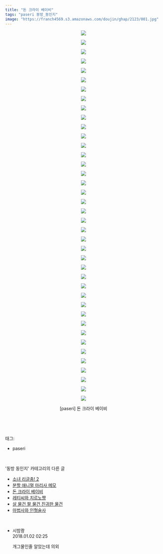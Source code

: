 ```yaml
---
title: "돈 크라이 베이비"
tags: "paseri 동방_동인지"
image: "https://franch4569.s3.amazonaws.com/doujin/ghap/2123/001.jpg"
---
```

<div class="article">
<p style="text-align: center; clear: none; float: none;"><img src="{{ site.imgserver2 }}/ghap/2123/001.jpg"/></p>
<p style="text-align: center; clear: none; float: none;"><img src="{{ site.imgserver2 }}/ghap/2123/002.jpg"/></p>
<p style="text-align: center; clear: none; float: none;"><img src="{{ site.imgserver2 }}/ghap/2123/003.jpg"/></p>
<p style="text-align: center; clear: none; float: none;"><img src="{{ site.imgserver2 }}/ghap/2123/004.jpg"/></p>
<p style="text-align: center; clear: none; float: none;"><img src="{{ site.imgserver2 }}/ghap/2123/005.jpg"/></p>
<p style="text-align: center; clear: none; float: none;"><img src="{{ site.imgserver2 }}/ghap/2123/006.jpg"/></p>
<p style="text-align: center; clear: none; float: none;"><img src="{{ site.imgserver2 }}/ghap/2123/007.jpg"/></p>
<p style="text-align: center; clear: none; float: none;"><img src="{{ site.imgserver2 }}/ghap/2123/008.jpg"/></p>
<p style="text-align: center; clear: none; float: none;"><img src="{{ site.imgserver2 }}/ghap/2123/009.jpg"/></p>
<p style="text-align: center; clear: none; float: none;"><img src="{{ site.imgserver2 }}/ghap/2123/010.jpg"/></p>
<p style="text-align: center; clear: none; float: none;"><img src="{{ site.imgserver2 }}/ghap/2123/011.jpg"/></p>
<p style="text-align: center; clear: none; float: none;"><img src="{{ site.imgserver2 }}/ghap/2123/012.jpg"/></p>
<p style="text-align: center; clear: none; float: none;"><img src="{{ site.imgserver2 }}/ghap/2123/013.jpg"/></p>
<p style="text-align: center; clear: none; float: none;"><img src="{{ site.imgserver2 }}/ghap/2123/014.jpg"/></p>
<p style="text-align: center; clear: none; float: none;"><img src="{{ site.imgserver2 }}/ghap/2123/015.jpg"/></p>
<p style="text-align: center; clear: none; float: none;"><img src="{{ site.imgserver2 }}/ghap/2123/016.jpg"/></p>
<p style="text-align: center; clear: none; float: none;"><img src="{{ site.imgserver2 }}/ghap/2123/017.jpg"/></p>
<p style="text-align: center; clear: none; float: none;"><img src="{{ site.imgserver2 }}/ghap/2123/018.jpg"/></p>
<p style="text-align: center; clear: none; float: none;"><img src="{{ site.imgserver2 }}/ghap/2123/019.jpg"/></p>
<p style="text-align: center; clear: none; float: none;"><img src="{{ site.imgserver2 }}/ghap/2123/020.jpg"/></p>
<p style="text-align: center; clear: none; float: none;"><img src="{{ site.imgserver2 }}/ghap/2123/021.jpg"/></p>
<p style="text-align: center; clear: none; float: none;"><img src="{{ site.imgserver2 }}/ghap/2123/022.jpg"/></p>
<p style="text-align: center; clear: none; float: none;"><img src="{{ site.imgserver2 }}/ghap/2123/023.jpg"/></p>
<p style="text-align: center; clear: none; float: none;"><img src="{{ site.imgserver2 }}/ghap/2123/024.jpg"/></p>
<p style="text-align: center; clear: none; float: none;"><img src="{{ site.imgserver2 }}/ghap/2123/025.jpg"/></p>
<p style="text-align: center; clear: none; float: none;"><img src="{{ site.imgserver2 }}/ghap/2123/026.jpg"/></p>
<p style="text-align: center; clear: none; float: none;"><img src="{{ site.imgserver2 }}/ghap/2123/027.jpg"/></p>
<p style="text-align: center; clear: none; float: none;"><img src="{{ site.imgserver2 }}/ghap/2123/028.jpg"/></p>
<p style="text-align: center; clear: none; float: none;"><img src="{{ site.imgserver2 }}/ghap/2123/029.jpg"/></p>
<p style="text-align: center; clear: none; float: none;"><img src="{{ site.imgserver2 }}/ghap/2123/030.jpg"/></p>
<p style="text-align: center; clear: none; float: none;"><img src="{{ site.imgserver2 }}/ghap/2123/031.jpg"/></p>
<p style="text-align: center; clear: none; float: none;"><img src="{{ site.imgserver2 }}/ghap/2123/032.jpg"/></p>
<p style="text-align: center; clear: none; float: none;"><img src="{{ site.imgserver2 }}/ghap/2123/033.jpg"/></p>
<p style="text-align: center; clear: none; float: none;"><img src="{{ site.imgserver2 }}/ghap/2123/034.jpg"/></p>
<p style="text-align: center; clear: none; float: none;"><img src="{{ site.imgserver2 }}/ghap/2123/035.jpg"/></p>
<p style="text-align: center; clear: none; float: none;"><img src="{{ site.imgserver2 }}/ghap/2123/036.jpg"/></p>
<p style="text-align: center; clear: none; float: none;"><img src="{{ site.imgserver2 }}/ghap/2123/037.jpg"/></p>
<p style="text-align: center; clear: none; float: none;"><img src="{{ site.imgserver2 }}/ghap/2123/038.jpg"/></p>
<p style="text-align: center; clear: none; float: none;"><img src="{{ site.imgserver2 }}/ghap/2123/039.jpg"/></p>
<p style="text-align: center; clear: none; float: none;"><img src="{{ site.imgserver2 }}/ghap/2123/040.jpg"/></p>
<p style="text-align: center; clear: none; float: none;">[paseri] 돈 크라이 베이비</p>
<p><br/></p>
</div><br/>
<div class="tagTrail">
<p>태그: </p>
<ul>
<li>paseri</li>
</ul>
</div><br/>
<div class="another">
<p>'동방 동인지' 카테고리의 다른 글</p>
<ul>
<li><a href="/ghap_2126">소녀 리글충! 2</a></li>
<li><a href="/ghap_2125">분할 애니멀 마리사 메모</a></li>
<li><a href="/ghap_2123">돈 크라이 베이비</a></li>
<li><a href="/ghap_2122">레티씨와 치르노쨩</a></li>
<li><a href="/ghap_2121">살 물건 팔 물건 진귀한 물건</a></li>
<li><a href="/ghap_2120">마법사와 인형술사</a></li>
</ul>
</div><br/>
<div class="cb_module cb_fluid">
<div class="cb_wrt cb_profile">
<div class="comment">
<ul>
<li class="cb_thumb_off" id="comment15164446">
<div class="cb_comment_area">
<div class="cb_info_area">
<div class="cb_section">
<span class="cb_nick_name">시밤쾅</span>
</div>
<div class="cb_section">
<span class="cb_date">2018.01.02 02:25 </span>
</div>
</div>
<div class="cb_dsc_comment">
<p class="cb_dsc">
											개그물인줄 알았는데 의외
										</p>
</div>
</div></li>
</ul>
</div>
</div><!-- commentList close -->
</div><br/>
